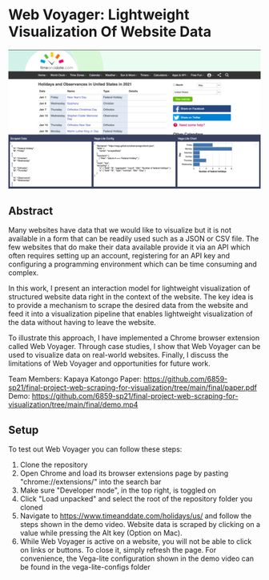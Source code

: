# Web Voyager: Lightweight Visualization Of Website Data

![Alt text](./final/overview.png?raw=true "Overview of Web Voyager")

## Abstract

Many websites have data that we would like to visualize but it is not available in a form that can be readily used such as a JSON or CSV file. The few websites that do make their data available provide it via an API which often requires setting up an account, registering for an API key and configuring a programming environment which can be time consuming and complex.

In this work, I present an interaction model for lightweight visualization of structured website data right in the context of the website. The key idea is to provide a mechanism to scrape the desired data from the website and feed it into a visualization pipeline that enables lightweight visualization of the data without having to leave the website.

To illustrate this approach, I have implemented a Chrome browser extension called Web Voyager. Through case studies, I show that Web Voyager can be used to visualize data on real-world websites. Finally, I discuss the limitations of Web Voyager and opportunities for future work.

Team Members: Kapaya Katongo
Paper: https://github.com/6859-sp21/final-project-web-scraping-for-visualization/tree/main/final/paper.pdf
Demo: https://github.com/6859-sp21/final-project-web-scraping-for-visualization/tree/main/final/demo.mp4

## Setup

To test out Web Voyager you can follow these steps:
1. Clone the repository
2. Open Chrome and load its browser extensions page by pasting "chrome://extensions/" into the search bar
3. Make sure "Developer mode", in the top right, is toggled on
4. Click "Load unpacked" and select the root of the repository folder you cloned
5. Navigate to https://www.timeanddate.com/holidays/us/ and follow the steps shown in the demo video. Website data is scraped by clicking on a value while pressing the Alt key (Option on Mac). 
6. While Web Voyager is active on a website, you will not be able to click on links or buttons. To close it, simply refresh the page. For convenience, the Vega-lite configuration shown in the demo video can be found in the vega-lite-configs folder